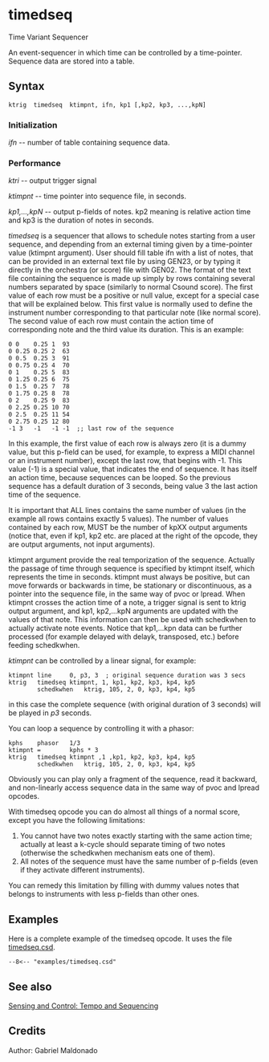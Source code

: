 <!--
id:timedseq
category:Instrument Control:Sensing and Control
-->
# timedseq
Time Variant Sequencer

An event-sequencer in which time can be controlled by a time-pointer. Sequence data are stored into a table.

## Syntax
``` csound-orc
ktrig  timedseq  ktimpnt, ifn, kp1 [,kp2, kp3, ...,kpN]
```

### Initialization

_ifn_ -- number of table containing sequence data.

### Performance

_ktri_ -- output trigger signal

_ktimpnt_ -- time pointer into sequence file, in seconds.

_kp1,...,kpN_ -- output p-fields of notes. kp2 meaning is relative action time and kp3 is the duration of notes in seconds.

_timedseq_ is a sequencer that allows to schedule notes starting from a user sequence, and depending from an external timing given by a time-pointer value (ktimpnt argument). User should fill table ifn with a list of notes, that can be provided in an external text file by using GEN23, or by typing it directly in the orchestra (or score) file with GEN02. The format of the text file containing the sequence is made up simply by rows containing several numbers separated by space (similarly to normal Csound score).  The first value of each row must be a positive or null value, except for a special case that will be explained below. This first value is normally used to define the instrument number corresponding to that particular note (like normal score). The second value of each row must contain the action time of corresponding note and the third value its duration. This is an example:

```
0 0    0.25 1  93
0 0.25 0.25 2  63
0 0.5  0.25 3  91
0 0.75 0.25 4  70
0 1    0.25 5  83
0 1.25 0.25 6  75
0 1.5  0.25 7  78
0 1.75 0.25 8  78
0 2    0.25 9  83
0 2.25 0.25 10 70
0 2.5  0.25 11 54
0 2.75 0.25 12 80
-1 3   -1   -1 -1  ;; last row of the sequence
```

In this example, the first value of each row is always zero (it is a dummy value, but this p-field can be used, for example, to express a MIDI channel or an instrument number), except the last row, that begins with -1. This value (-1) is a special value, that indicates the end of sequence. It has itself an action time, because sequences can be looped. So the previous sequence has a default duration of 3 seconds, being value 3 the last action time of the sequence.

It is important that ALL lines contains the same number of values (in the example all rows contains exactly 5 values). The number of values contained by each row, MUST be the number of kpXX output arguments (notice that, even if kp1, kp2 etc. are placed at the right of the opcode, they are output arguments, not input arguments).

ktimpnt argument provide the real temporization of the sequence. Actually the passage of time through sequence is specified by ktimpnt itself, which represents the time in seconds. ktimpnt must always be positive, but can move forwards or backwards in time, be stationary or discontinuous, as a pointer into the sequence file, in the same way of pvoc or lpread. When ktimpnt crosses the action time of a note, a trigger signal is sent to ktrig output argument, and kp1, kp2,...kpN arguments are updated with the values of that note. This information can then be used with schedkwhen to actually activate note events. Notice that kp1,...kpn data can be further processed (for example delayed with delayk, transposed, etc.) before feeding schedkwhen.

_ktimpnt_ can be controlled by a linear signal, for example:

``` csound-orc
ktimpnt line     0, p3, 3  ; original sequence duration was 3 secs
ktrig   timedseq ktimpnt, 1, kp1, kp2, kp3, kp4, kp5
        schedkwhen   ktrig, 105, 2, 0, kp3, kp4, kp5
```

in this case the complete sequence (with original duration of 3 seconds) will be played in _p3_ seconds.

You can loop a sequence by controlling it with a phasor:

``` csound-orc
kphs    phasor   1/3
ktimpnt =        kphs * 3
ktrig   timedseq ktimpnt ,1 ,kp1, kp2, kp3, kp4, kp5
        schedkwhen   ktrig, 105, 2, 0, kp3, kp4, kp5
```

Obviously you can play only a fragment of the sequence,  read it backward, and non-linearly access sequence data in the same way of pvoc and lpread opcodes.

With timedseq opcode you can do almost all things of a normal score, except you have the following limitations:

1.  You cannot have two notes exactly starting with the same action time; actually at least a k-cycle should separate timing of two notes (otherwise the schedkwhen mechanism eats one of them).
2.  All notes of the sequence must have the same number of p-fields (even if they activate different instruments).

You can remedy this limitation by filling with dummy values notes that belongs to instruments with less p-fields than other ones.

## Examples

Here is a complete example of the timedseq opcode. It uses the file [timedseq.csd](../../examples/timedseq.csd).

``` csound-csd title="Example of the timedseq opcode." linenums="1"
--8<-- "examples/timedseq.csd"
```

## See also

[Sensing and Control: Tempo and Sequencing](../../control/sensing)

## Credits

Author: Gabriel Maldonado

